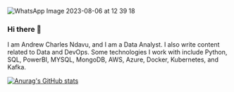 


![WhatsApp Image 2023-08-06 at 12 39 18](https://github.com/Ndavucha/Ndavucha/assets/89539814/6137dfea-e3ef-4ede-a79b-afa79fe57805)



### Hi there 👋

I am Andrew Charles Ndavu, and I am a Data Analyst. I also write content related to Data and DevOps. Some technologies I work with include Python, SQL, PowerBI, MYSQL, MongoDB, AWS, Azure, Docker, Kubernetes, and Kafka.

[![Anurag's GitHub stats](https://github-readme-stats.vercel.app/api?username=ndavucha)](https://github.com/anuraghazra/github-readme-stats)

